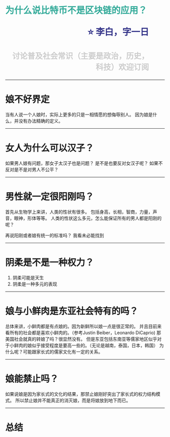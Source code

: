 <span style="color:#3A9">为什么说比特币不是区块链的应用？</span><p style="text-align:right;font-size:28px;margin-right:50px;color:#333388;">:star: 李白，字一日</p><p style="text-align:right;font-size:24px;margin-right:50px;color:#ccc">讨论普及社会常识（主要是政治，历史，科技）欢迎订阅</p>
===

---
娘不好界定
===
当有人说一个人娘时，实际上更多的只是一相情愿的想侮辱别人。
因为娘是什么，并没有办法精确的定义。

---
女人为什么可以汉子？
===
如果男人娘有问题，那女子太汉子也是问题？
是不是也要反对女汉子呢？
如果不反对是不是对男人不公平？

---

男性就一定很阳刚吗？
===
首先从生物学上来讲，人类的性状有很多。
包括身高，长相，智商，力量，声音，眼神，形体等等。
人类的性状这么多元，怎么能保证所有的男人都是阳刚的呢？

再说阳刚或者娘有统一的标准吗？
我看未必能找到

---
阴柔是不是一种权力？
===
1. 阴柔可能是天生
2. 阴柔是一种多元的表现

---
娘与小鲜肉是东亚社会特有的吗？
===
总体来讲，小鲜肉都是有点娘的。因为新鲜所以娘一点是很正常的。
并且目前来看所有的社会都是喜欢小鲜肉的。（参考Justin Beiber，Leonardo DiCaprio)
那美国社会就真的转娘了吗？很显然没有。
但是东亚包括东南亚等儒家地区似乎对于小鲜肉的娘似乎接受程度是要高一些的。（无论是越南，泰国，日本，韩国）
为什么呢？可能跟家长式的儒家文化有一定的关系。

---
娘能禁止吗？
===
如果说娘是因为家长式的文化的结果，那禁止娘刚好突出了家长式的权力结构模式。
所以禁止娘并不能真正的消灭娘，而是将娘放到地下而已。

---
总结
===

